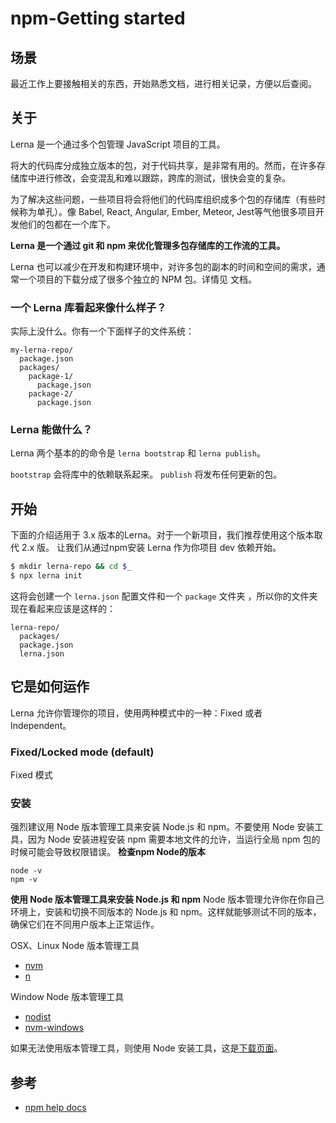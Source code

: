 # npm-Getting started
## 场景
最近工作上要接触相关的东西，开始熟悉文档，进行相关记录，方便以后查阅。

## 关于
Lerna 是一个通过多个包管理 JavaScript 项目的工具。

将大的代码库分成独立版本的包，对于代码共享，是非常有用的。然而，在许多存储库中进行修改，会变混乱和难以跟踪，跨库的测试，很快会变的复杂。

为了解决这些问题，一些项目将会将他们的代码库组织成多个包的存储库（有些时候称为单孔）。像 Babel, React, Angular, Ember, Meteor, Jest等气他很多项目开发他们的包都在一个库下。

**Lerna 是一个通过 git 和 npm 来优化管理多包存储库的工作流的工具。**

Lerna 也可以减少在开发和构建环境中，对许多包的副本的时间和空间的需求，通常一个项目的下载分成了很多个独立的 NPM 包。详情见 文档。
### 一个 Lerna 库看起来像什么样子？
实际上没什么。你有一个下面样子的文件系统：
```
my-lerna-repo/
  package.json
  packages/
    package-1/
      package.json
    package-2/
      package.json
```

### Lerna 能做什么？
Lerna 两个基本的的命令是 `lerna bootstrap` 和 `lerna publish`。

`bootstrap` 会将库中的依赖联系起来。
`publish` 将发布任何更新的包。

## 开始
下面的介绍适用于 3.x 版本的Lerna。对于一个新项目，我们推荐使用这个版本取代 2.x 版。
让我们从通过npm安装 Lerna 作为你项目 dev 依赖开始。
```sh
$ mkdir lerna-repo && cd $_
$ npx lerna init
```
这将会创建一个 `lerna.json` 配置文件和一个 `package` 文件夹
，所以你的文件夹现在看起来应该是这样的：
```
lerna-repo/
  packages/
  package.json
  lerna.json
```

## 它是如何运作
Lerna 允许你管理你的项目，使用两种模式中的一种：Fixed 或者 Independent。
### Fixed/Locked mode (default)
Fixed 模式

### 安装
强烈建议用 Node 版本管理工具来安装 Node.js 和 npm。不要使用 Node 安装工具，因为 Node 安装进程安装 npm 需要本地文件的允许，当运行全局 npm 包的时候可能会导致权限错误。
**检查npm Node的版本**
```shell
node -v
npm -v
```
**使用 Node 版本管理工具来安装 Node.js 和 npm**
Node 版本管理允许你在你自己环境上，安装和切换不同版本的 Node.js 和 npm。这样就能够测试不同的版本，确保它们在不同用户版本上正常运作。

OSX、Linux Node 版本管理工具
- [nvm][url-nvm]
- [n][url-n]

Window Node 版本管理工具
- [nodist][url-nodist]
- [nvm-windows][url-nvm-windows]

如果无法使用版本管理工具，则使用 Node 安装工具，这是[下载页面][url-node-down]。

## 参考
- [npm help docs][url-npm-docs]

[url-orgs]:https://www.npmjs.com/features
[url-nvm]:https://github.com/creationix/nvm
[url-n]:https://github.com/tj/n
[url-nodist]:https://github.com/nullivex/nodist
[url-nvm-windows]:https://github.com/coreybutler/nvm-windows
[url-node-down]:https://nodejs.org/en/download/
[url-npm-docs]:https://docs.npmjs.com/